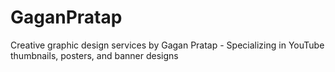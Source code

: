 # GaganPratap
Creative graphic design services by Gagan Pratap - Specializing in YouTube thumbnails, posters, and banner designs
